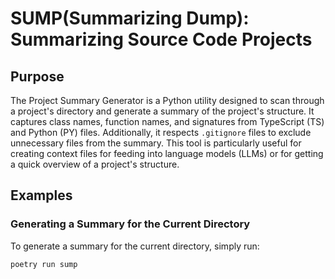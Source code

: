 # SUMP(Summarizing Dump): Summarizing Source Code Projects

## Purpose

The Project Summary Generator is a Python utility designed to scan through a project's directory and generate a summary of the project's structure. It captures class names, function names, and signatures from TypeScript (TS) and Python (PY) files. Additionally, it respects `.gitignore` files to exclude unnecessary files from the summary. This tool is particularly useful for creating context files for feeding into language models (LLMs) or for getting a quick overview of a project's structure.

## Examples

### Generating a Summary for the Current Directory

To generate a summary for the current directory, simply run:

```sh
poetry run sump
```
